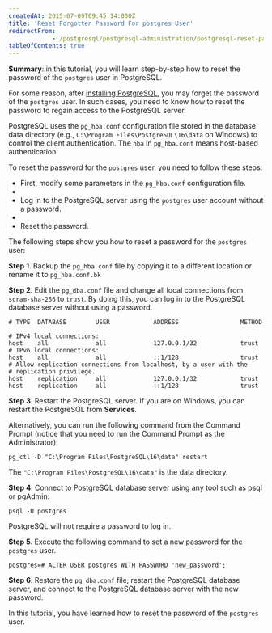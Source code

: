 ```yaml
---
createdAt: 2015-07-09T09:45:14.000Z
title: 'Reset Forgotten Password For postgres User'
redirectFrom: 
            - /postgresql/postgresql-administration/postgresql-reset-password
tableOfContents: true
---
```



**Summary**: in this tutorial, you will learn step-by-step how to reset the password of the `postgres` user in PostgreSQL.

For some reason, after [installing PostgreSQL](/postgresql/postgresql-getting-started/install-postgresql), you may forget the password of the `postgres` user. In such cases, you need to know how to reset the password to regain access to the PostgreSQL server.

PostgreSQL uses the `pg_hba.conf` configuration file stored in the database data directory (e.g., `C:\Program Files\PostgreSQL\16\data` on Windows) to control the client authentication. The `hba` in `pg_hba.conf` means host-based authentication.

To reset the password for the `postgres` user, you need to follow these steps:

- First, modify some parameters in the `pg_hba.conf` configuration file.
-
- Log in to the PostgreSQL server using the `postgres` user account without a password.
-
- Reset the password.

The following steps show you how to reset a password for the `postgres` user:

**Step 1**. Backup the `pg_hba.conf` file by copying it to a different location or rename it to `pg_hba.conf.bk`

**Step 2**. Edit the `pg_dba.conf` file and change all local connections from `scram-sha-256` to `trust`. By doing this, you can log in to the PostgreSQL database server without using a password.

```
# TYPE  DATABASE        USER            ADDRESS                 METHOD

# IPv4 local connections:
host    all             all             127.0.0.1/32            trust
# IPv6 local connections:
host    all             all             ::1/128                 trust
# Allow replication connections from localhost, by a user with the
# replication privilege.
host    replication     all             127.0.0.1/32            trust
host    replication     all             ::1/128                 trust
```

**Step 3**. Restart the PostgreSQL server. If you are on Windows, you can restart the PostgreSQL from **Services**.

Alternatively, you can run the following command from the Command Prompt (notice that you need to run the Command Prompt as the Administrator):

```
pg_ctl -D "C:\Program Files\PostgreSQL\16\data" restart
```

The `"C:\Program Files\PostgreSQL\16\data"` is the data directory.

**Step 4**. Connect to PostgreSQL database server using any tool such as psql or pgAdmin:

```
psql -U postgres
```

PostgreSQL will not require a password to log in.

**Step 5**. Execute the following command to set a new password for the `postgres` user.

```
postgres=# ALTER USER postgres WITH PASSWORD 'new_password';
```

**Step 6**. Restore the `pg_dba.conf` file, restart the PostgreSQL database server, and connect to the PostgreSQL database server with the new password.

In this tutorial, you have learned how to reset the password of the `postgres` user.
